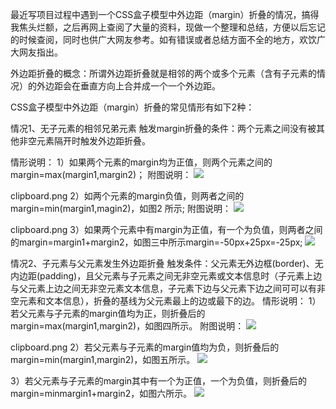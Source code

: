 最近写项目过程中遇到一个CSS盒子模型中外边距（margin）折叠的情况，搞得我焦头烂额，之后再网上查阅了大量的资料，现做一个整理和总结，方便以后忘记的时候查阅，同时也供广大网友参考。如有错误或者总结方面不全的地方，欢饮广大网友指出。

外边距折叠的概念：所谓外边距折叠就是相邻的两个或多个元素（含有子元素的情况）的外边距会在垂直方向上合并成一个一个外边距。

CSS盒子模型中外边距（margin）折叠的常见情形有如下2种：

情况1、无子元素的相邻兄弟元素
触发margin折叠的条件：两个元素之间没有被其他非空元素隔开时触发外边距折叠。

情形说明：
1）如果两个元素的margin均为正值，则两个元素之间的margin=max(margin1,margin2)；
附图说明：
![](https://image-static.segmentfault.com/882/839/882839833-5985d23b51586_articlex)

clipboard.png
2）如两个元素的margin负值，则两者之间的margin=min(margin1,magin2)，如图2 所示;
附图说明：
![](https://image-static.segmentfault.com/258/482/2584827317-5985d75363a08_articlex)

clipboard.png
3）如果两个元素中有margin为正值，有一个为负值，则两者之间的margin=margin1+margin2，如图三中所示margin=-50px+25px=-25px;
![](https://image-static.segmentfault.com/189/468/1894687681-5985d80b94bae_articlex)

情况2、子元素与父元素发生外边距折叠
触发条件：父元素无外边框(border)、无内边距(padding)，且父元素与子元素之间无非空元素或文本信息时（子元素上边与父元素上边之间无非空元素文本信息，子元素下边与父元素下边之间可可以有非空元素和文本信息），折叠的基线为父元素最上的边或最下的边。
情形说明：
1）若父元素与子元素的margin值均为正，则折叠后的margin=max(margin1,margin2)，如图四所示。
附图说明：
![](https://image-static.segmentfault.com/207/309/2073092186-5985e07b0a4f3_articlex)

clipboard.png
2）若父元素与子元素的margin值均为负，则折叠后的margin=min(margin1,margin2)，如图五所示。
![](https://image-static.segmentfault.com/178/808/1788087336-5985e24b516ed_articlex)

3）若父元素与子元素的margin其中有一个为正值，一个为负值，则折叠后的margin=minmargin1+margin2，如图六所示。
![](https://image-static.segmentfault.com/293/110/2931109779-598684b4d9f38_articlex)